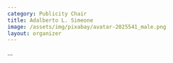 ```yaml
---
category: Publicity Chair
title: Adalberto L. Simeone
image: /assets/img/pixabay/avatar-2025541_male.png
layout: organizer
---
```


...
